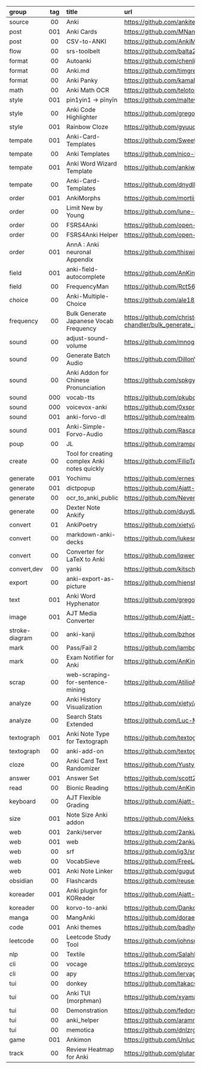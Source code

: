 group          | tag | title                                        | url
:-             | :-: | :-                                           | :-
source         | 00  | Anki                                         | https://github.com/ankitects/anki
post           | 001 | Anki Cards                                   | https://github.com/MNandor/anki-cards
post           | 00  | CSV-to-ANKI                                  | https://github.com/AnkiMonkey/CSV-to-ANKI
flow           | 00  | srs-toolbelt                                 | https://github.com/balta2ar/srs-toolbelt
format         | 00  | Autoanki                                     | https://github.com/chenlijun99/autoanki
format         | 00  | Anki.md                                      | https://github.com/timgreen/Anki.md
format         | 00  | Anki Panky                                   | https://github.com/kamalsacranie/anki-panky
math           | 00  | Anki Math OCR                                | https://github.com/telotortium/anki-math-ocr
style          | 001 | pin1yin1 → pīnyīn                            | https://github.com/maltevonehren/pinyin-numbers-to-tone-marks
style          | 00  | Anki Code Highlighter                        | https://github.com/gregorias/anki-code-highlighter
style          | 001 | Rainbow Cloze                                | https://github.com/gyuudon3187/rainbow-cloze
tempate        | 001 | Anki-Card-Templates                          | https://github.com/SweetMeh/Anki-Card-Templates
tempate        | 00  | Anki Templates                               | https://github.com/nico-lechatnoir/Anki-Templates
tempate        | 001 | Anki Word Wizard Template                    | https://github.com/ankiwords/anki-word-wizard-template
tempate        | 00  | Anki-Card-Templates                          | https://github.com/dnydlk/Anki-Card-Templates
order          | 001 | AnkiMorphs                                   | https://github.com/mortii/anki-morphs
order          | 00  | Limit New by Young                           | https://github.com/lune-stone/anki-addon-limit-new-by-young
order          | 00  | FSRS4Anki                                    | https://github.com/open-spaced-repetition/fsrs4anki
order          | 00  | FSRS4Anki Helper                             | https://github.com/open-spaced-repetition/fsrs4anki-helper
order          | 001 | AnnA : Anki neuronal Appendix                | https://github.com/thiswillbeyourgithub/AnnA_Anki_neuronal_Appendix/
field          | 001 | anki-field-autocomplete                      | https://github.com/AnKing-VIP/anki-field-autocomplete
field          | 00  | FrequencyMan                                 | https://github.com/Rct567/FrequencyMan
choice | 00 | Anki-Multiple-Choice | https://github.com/ale18V/Anki-Multiple-Choice
frequency      | 00  | Bulk Generate Japanese Vocab Frequency       | https://github.com/christopher-chandler/bulk_generate_japanese_vocab_frequency
sound          | 00  | adjust-sound-volume                          | https://github.com/mnogu/adjust-sound-volume
sound          | 00  | Generate Batch Audio                         | https://github.com/DillonWall/generate-batch-audio-anki-addon
sound          | 00  | Anki Addon for Chinese Pronunciation         | https://github.com/spkgyk/anki-pinyin
sound          | 000 | vocab-tts                                    | https://github.com/pkubowicz/vocab-tts
sound          | 000 | voicevox-anki                                | https://github.com/0xspringtime/voicevox-anki
sound          | 001 | anki-forvo-dl                                | https://github.com/realmayus/anki_forvo_dl
sound          | 001 | Anki-Simple-Forvo-Audio                      | https://github.com/Rascalov/Anki-Simple-Forvo-Audio
poup           | 00  | JL                                           | https://github.com/rampaa/JL
create         | 00  | Tool for creating complex Anki notes quickly | https://github.com/FilipTarajko/anki-card-generator
generate       | 001 | Yochimu                                      | https://github.com/ernestohegi/japanese-text-parser
generate       | 001 | dictpopup                                    | https://github.com/Ajatt-Tools/dictpopup
generate       | 00  | ocr_to_anki_public                           | https://github.com/NeverConvex/ocr_to_anki_public
generate       | 00  | Dexter Note Ankify                           | https://github.com/duydl/dexter-tripos-notes-anki
convert        | 01  | AnkiPoetry                                   | https://github.com/xiety/AnkiPoetry
convert        | 00  | markdown-anki-decks                          | https://github.com/lukesmurray/markdown-anki-decks
convert        | 00  | Converter for LaTeX to Anki                  | https://github.com/Iqwertz/Tum_Kontrollfragen_Physik_Anki
convert,dev    | 00  | yanki                                        | https://github.com/kitschpatrol/yanki
export         | 00  | anki-export-as-picture                       | https://github.com/hienstorfer/anki-export-as-picture
text           | 001 | Anki Word Hyphenator                         | https://github.com/gregorias/anki-word-hyphenator
image          | 001 | AJT Media Converter                          | https://github.com/Ajatt-Tools/PasteImagesAsWebP
stroke-diagram | 00  | anki-kanji                                   | https://github.com/bzhoek/anki-kanji
mark           | 00  | Pass/Fail 2                                  | https://github.com/lambdadog/passfail2
mark           | 00  | Exam Notifier for Anki                       | https://github.com/AnKing-VIP/exam-notifierd
scrap          | 00  | web-scraping-for-sentence-mining             | https://github.com/AtilioA/web-scraping-for-sentence-mining
analyze        | 00  | Anki History Visualization                   | https://github.com/xiety/AnkiHistoryVisualization
analyze        | 00  | Search Stats Extended                        | https://github.com/Luc-Mcgrady/Anki-Search-Stats-Extended
textograph     | 001 | Anki Note Type for Textograph                | https://github.com/textograph/anki-note-type
textograph     | 00  | anki-add-on                                  | https://github.com/textograph/anki-add-on
cloze          | 00  | Anki Card Text Randomizer                    | https://github.com/Yustynn/anki-card-text-randomizer
answer         | 001 | Answer Set                                   | https://github.com/scott2000/answerset
read           | 00  | Bionic Reading                               | https://github.com/AnKing-VIP/anki-bionic-reading
keyboard       | 00  | AJT Flexible Grading                         | https://github.com/Ajatt-Tools/FlexibleGrading
size           | 001 | Note Size Anki addon                         | https://github.com/Aleks-Ya/note-size-anki-addon
web            | 001 | 2anki/server                                 | https://github.com/2anki/server
web            | 001 | web                                          | https://github.com/2anki/web
web            | 00  | srf                                          | https://github.com/ig3/srf
web            | 00  | VocabSieve                                   | https://github.com/FreeLanguageTools/vocabsieve
web            | 001 | Anki Note Linker                             | https://github.com/gugutu/Anki-Note-Linker
obsidian       | 00  | Flashcards                                   | https://github.com/reuseman/flashcards-obsidian
koreader       | 001 | Anki plugin for KOReader                     | https://github.com/Ajatt-Tools/anki.koplugin
koreader       | 00  | korvo-to-anki                                | https://github.com/Dankoy/korvo-to-anki
manga          | 00  | MangAnki                                     | https://github.com/doraeneko/MangAnki
code           | 001 | Anki themes                                  | https://github.com/badlydrawnrob/anki
leetcode       | 00  | Leetcode Study Tool                          | https://github.com/johnsutor/leetcode-study-tool
nlp            | 00  | Textile                                      | https://github.com/SalahEddineGhamri/textile
cli            | 00  | vocage                                       | https://github.com/proycon/vocage
cli            | 00  | apy                                          | https://github.com/lervag/apy
tui            | 00  | donkey                                       | https://github.com/takacs/donkey
tui            | 00  | Anki TUI (morphman)                          | https://github.com/xyaman/anki-tui
tui            | 00  | Demonstration                                | https://github.com/fedorst/attic-anki
tui            | 00  | anki_helper                                  | https://github.com/aramrw/anki_helper
tui            | 00  | memotica                                     | https://github.com/dnlzrgz/memotica
game           | 001 | Ankimon                                      | https://github.com/Unlucky-Life/ankimon
track          | 00  | Review Heatmap for Anki                      | https://github.com/glutanimate/review-heatmap